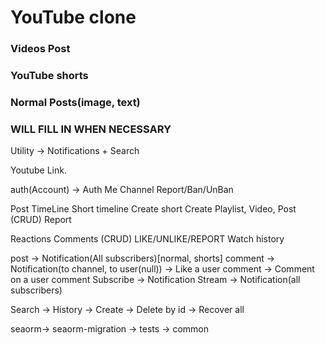 # YouTube clone

### Videos Post
### YouTube shorts
### Normal Posts(image, text)

### WILL FILL IN WHEN NECESSARY

Utility -> Notifications + Search

Youtube Link.

auth(Account) -> 
    Auth
    Me
    Channel
    Report/Ban/UnBan

Post 
    TimeLine
    Short timeline
    Create short
    Create Playlist, Video, Post (CRUD)
    Report

Reactions
    Comments (CRUD)
    LIKE/UNLIKE/REPORT
    Watch history

post -> Notification(All subscribers)[normal, shorts]
comment -> Notification(to channel, to user(null))
    -> Like a user comment
    -> Comment on a user comment
Subscribe -> Notification
Stream -> Notification(all subscribers)

Search
    -> History
    -> Create
    -> Delete by id
    -> Recover all

seaorm-> seaorm-migration -> tests -> common

